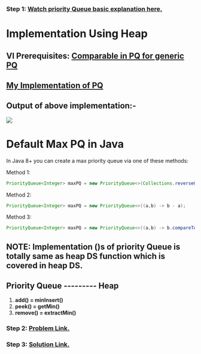 ### **Step 1:** [Watch priority Queue basic explanation here.](https://youtu.be/FdObb76AmzM)

# **Implementation Using Heap**

## **VI Prerequisites:** [Comparable in PQ for generic PQ](https://youtu.be/DE835GvxZMQ)

## [**My Implementation of PQ**](./MyPriorityQueue.java)


## Output of above implementation:-

![](https://i.ibb.co/7QJtxHs/pq-output.png)
# Default Max PQ in Java
In Java 8+ you can create a max priority queue via one of these methods:

Method 1:
```java
PriorityQueue<Integer> maxPQ = new PriorityQueue<>(Collections.reverseOrder());
``` 
Method 2:
```java
PriorityQueue<Integer> maxPQ = new PriorityQueue<>((a,b) -> b - a); 
```
Method 3:
```java
PriorityQueue<Integer> maxPQ = new PriorityQueue<>((a,b) -> b.compareTo(a));
 ```

## **NOTE:** Implementation ()s of priority Queue is totally same as heap DS function which is covered in heap DS.

## **Priority Queue --------- Heap**

1. **add() = minInsert()**
2. **peek() = getMin()**
3. **remove() = extractMin()**

### **Step 2:** [Problem Link.](https://practice.geeksforgeeks.org/problems/k-largest-elements3736/1)

### **Step 3:** [Solution Link.](./KLargestElement.java)
